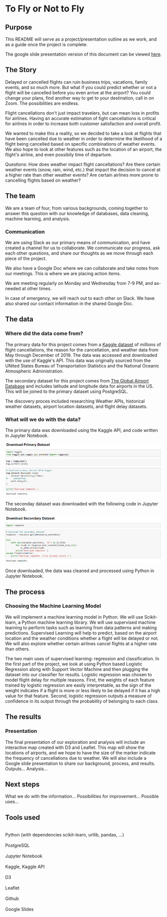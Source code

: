 # To Fly or Not to Fly

## Purpose
This README will serve as a project/presentation outline as we work, and as a guide once the project is complete.

The google slide presentation version of this document can be viewed <a href="https://docs.google.com/presentation/d/1xCQfsnr2x7BBR7qA2yhjTOwE3UHtH0NpNxat9xTnOas/edit#slide=id.g1538de35a1e_0_25">here</a>.

## The Story
Delayed or cancelled flights can ruin business trips, vacations, family events, and so much more. But what if you could predict whether or not a flight will be cancelled before you even arrive at the airport? You could change your plans, find another way to get to your destination, call in on Zoom. The possibilities are endless.

Flight cancellations don't just impact travelers, but can mean loss in profits for airlines. Having an accurate estimation of fight cancellations is critical for airlines in order to increase both customer satisfaction and overall profit.

We wanted to make this a reality, so we decided to take a look at flights that have been cancelled due to weather in order to determine the likelihood of a flight being cancelled based on specific combinations of weather events. We also hope to look at other features such as the location of an airport, the flight's airline, and even possibily time of departure.

Questions:
How does weather impact flight cancellations? Are there certain weather events (snow, rain, wind, etc.) that impact the decision to cancel at a higher rate than other weather events?
Are certain airlines more prone to cancelling flights based on weather?


## The team
We are a team of four, from various backgrounds, coming together to answer this question with our knowledge of databases, data cleaning, machine learning, and analysis.

### Communication
We are using Slack as our primary means of communication, and have created a channel for us to collaborate. We communicate our progress, ask each other questions, and share our thoughts as we move through each piece of the project.

We also have a Google Doc where we can collaborate and take notes from our meetings. This is where we are placing action items. 

We are meeting regularly on Monday and Wednesday from 7-9 PM, and as-needed at other times.

In case of emergency, we will reach out to each other on Slack. We have also shared our contact information in the shared Google Doc.

## The data
### Where did the data come from?
The primary data for this project comes from a [Kaggle dataset](https://www.kaggle.com/datasets/ioanagheorghiu/historical-flight-and-weather-data) of millions of flight cancellations, the reason for the cancellation, and weather data from May through December of 2019. The data was accessed and downloaded with the use of Kaggle's API. This data was originally sourced from the UNited States Bureau of Transportation Statistics and the National Oceanic Atmospheric Administration.

The secondary dataset for this project comes from [The Global Airport Database](https://www.partow.net/miscellaneous/airportdatabase/index.html) and includes latitude and longitude data for airports in the US. This will be joined to the primary dataset using PostgreSQL. 

The discovery proces included researching Weather APIs, historical weather datasets, airport location datasets, and flight delay datasets.

### What will we do with the data?
The primary data was downloaded using the Kaggle API, and code written in Jupyter Notebook. 

<img src="resources/images/dl_primary_dataset.png">

The seconday dataset was downloaded with the following code in Jupyter Notebook.

<img src="resources/images/dl_secondary_dataset.png">

Once downloaded, the data was cleaned and processed using Python in Jupyter Notebook.

## The process
### Choosing the Machine Learning Model
We will implement a machine learning model in Python. We will use Scikit-learn, a Python machine learning library. We will use supervised machine learning to perform tasks such as learning from data patterns and making predictions. Supervised Learning will help to predict, based on the airport location and the weather conditions whether a flight will be delayed or not. We will also explore whether certain airlines cancel flights at a higher rate than others.

The two main uses of supervised learning: regression and classification. In the first part of the project, we look at using Python based Logistic Regression along with Support Vector Machine and then plugging the dataset into our classifier for results. Logistic regression was chosen to model flight delay for multiple reasons. First, the weights of each feature trained by logistic regression are easily interpretable, as the sign of the weight indicates if a flight is more or less likely to be delayed if it has a high value for that feature. Second, logistic regression outputs a measure of confidence in its output through the probability of belonging to each class.

## The results
### Presentation
The final presentation of our exploration and analysis will include an interactive map created with D3 and Leaflet. This map will show the locations of airports, and we hope to have the size of the marker indicate the frequency of cancellations due to weather. We will also include a Google slide presentation to share our background, process, and results.
Outputs...
Analysis...

## Next steps
What we do with the information...
Possibilities for improvement...
Possible uses...

## Tools used 
<br>Python (with dependencies scikit-learn, urllib, pandas, ...)</br>
<br>PostgreSQL</br>
<br>Jupyter Notebook</br>
<br>Kaggle, Kaggle API</br>
<br>D3</br>
<br>Leaflet</br>
<br>Github</br>
<br>Google Slides</br>

